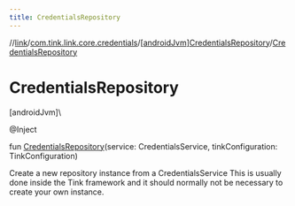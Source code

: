 ```yaml
---
title: CredentialsRepository
---
```

//[link](../../../index.html)/[com.tink.link.core.credentials](../index.html)/[[androidJvm]CredentialsRepository](index.html)/[CredentialsRepository](-credentials-repository.html)



# CredentialsRepository



[androidJvm]\




@Inject



fun [CredentialsRepository](-credentials-repository.html)(service: CredentialsService, tinkConfiguration: TinkConfiguration)



Create a new repository instance from a CredentialsService This is usually done inside the Tink framework and it should normally not be necessary to create your own instance.




